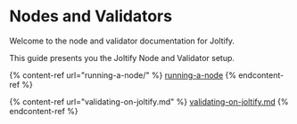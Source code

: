 # Nodes and Validators

Welcome to the node and validator documentation for Joltify.&#x20;

This guide presents you the Joltify Node and Validator setup.

{% content-ref url="running-a-node/" %}
[running-a-node](running-a-node/)
{% endcontent-ref %}

{% content-ref url="validating-on-joltify.md" %}
[validating-on-joltify.md](validating-on-joltify.md)
{% endcontent-ref %}
